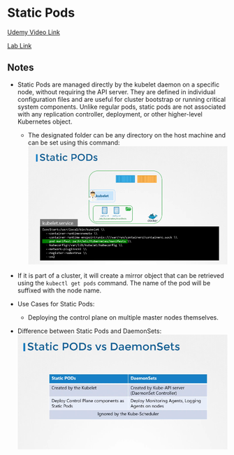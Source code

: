 # Static Pods

[Udemy Video Link](https://udemy.com/course/certified-kubernetes-administrator-with-practice-tests/learn/lecture/14863335#content)

[Lab Link](https://uklabs.kodekloud.com/topic/practice-test-static-pods-2/)

## Notes

- Static Pods are managed directly by the kubelet daemon on a specific node, without requiring the API server. They are defined in individual configuration files and are useful for cluster bootstrap or running critical system components. Unlike regular pods, static pods are not associated with any replication controller, deployment, or other higher-level Kubernetes object.
  - The designated folder can be any directory on the host machine and can be set using this command:
    ![Static Pods Image](../../imgs/notes/section_3/staticpods-image.png)
- If it is part of a cluster, it will create a mirror object that can be retrieved using the `kubectl get pods` command. The name of the pod will be suffixed with the node name.
- Use Cases for Static Pods:

  - Deploying the control plane on multiple master nodes themselves.

- Difference between Static Pods and DaemonSets:
  ![Difference Image](../../imgs/notes/section_3/differences-static-pods.png)
